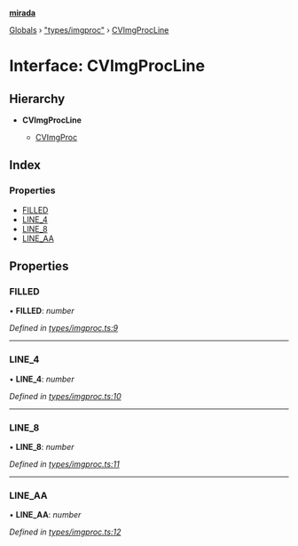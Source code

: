 **[mirada](../README.md)**

[Globals](../README.md) › ["types/imgproc"](../modules/_types_imgproc_.md) › [CVImgProcLine](_types_imgproc_.cvimgprocline.md)

# Interface: CVImgProcLine

## Hierarchy

* **CVImgProcLine**

  * [CVImgProc](_types_imgproc_.cvimgproc.md)

## Index

### Properties

* [FILLED](_types_imgproc_.cvimgprocline.md#filled)
* [LINE_4](_types_imgproc_.cvimgprocline.md#line_4)
* [LINE_8](_types_imgproc_.cvimgprocline.md#line_8)
* [LINE_AA](_types_imgproc_.cvimgprocline.md#line_aa)

## Properties

###  FILLED

• **FILLED**: *number*

*Defined in [types/imgproc.ts:9](https://github.com/cancerberoSgx/mirada/blob/d67acf6/mirada/src/types/imgproc.ts#L9)*

___

###  LINE_4

• **LINE_4**: *number*

*Defined in [types/imgproc.ts:10](https://github.com/cancerberoSgx/mirada/blob/d67acf6/mirada/src/types/imgproc.ts#L10)*

___

###  LINE_8

• **LINE_8**: *number*

*Defined in [types/imgproc.ts:11](https://github.com/cancerberoSgx/mirada/blob/d67acf6/mirada/src/types/imgproc.ts#L11)*

___

###  LINE_AA

• **LINE_AA**: *number*

*Defined in [types/imgproc.ts:12](https://github.com/cancerberoSgx/mirada/blob/d67acf6/mirada/src/types/imgproc.ts#L12)*